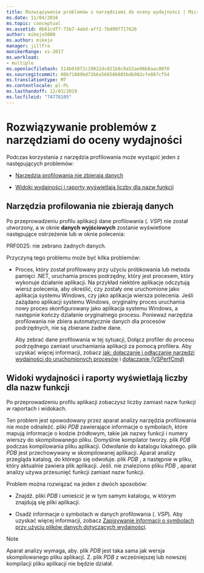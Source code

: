 ```yaml
---
title: Rozwiązywanie problemów z narzędziami do oceny wydajności | Microsoft Docs
ms.date: 11/04/2016
ms.topic: conceptual
ms.assetid: 0b61cdf7-75b7-4abd-aff2-7bd997717626
author: mikejo5000
ms.author: mikejo
manager: jillfra
monikerRange: vs-2017
ms.workload:
- multiple
ms.openlocfilehash: 514b910f2c19822dc821b8c9a52ae96b8aac80f0
ms.sourcegitcommit: 00b71889bd72b6a566586885bdb982cfe807cf54
ms.translationtype: MT
ms.contentlocale: pl-PL
ms.lasthandoff: 12/03/2019
ms.locfileid: "74778105"
---
```

# <a name="troubleshoot-performance-tools-issues"></a>Rozwiązywanie problemów z narzędziami do oceny wydajności
Podczas korzystania z narzędzia profilowania może wystąpić jeden z następujących problemów:

- [Narzędzia profilowania nie zbierają danych](#no-data-is-collected-by-the-profiling-tools)

- [Widoki wydajności i raporty wyświetlają liczby dla nazw funkcji](#performance-views-and-reports-display-numbers-for-function-names)

## <a name="no-data-is-collected-by-the-profiling-tools"></a>Narzędzia profilowania nie zbierają danych
 Po przeprowadzeniu profilu aplikacji dane profilowania (. *VSP*) nie został utworzony, a w oknie **danych wyjściowych** zostanie wyświetlone następujące ostrzeżenie lub w oknie polecenia:

 PRF0025: nie zebrano żadnych danych.

 Przyczyną tego problemu może być kilka problemów:

- Proces, który został profilowany przy użyciu próbkowania lub metoda pamięci .NET, uruchamia proces podrzędny, który jest procesem, który wykonuje działanie aplikacji. Na przykład niektóre aplikacje odczytują wiersz polecenia, aby określić, czy zostały one uruchomione jako aplikacja systemu Windows, czy jako aplikacja wiersza polecenia. Jeśli zażądano aplikacji systemu Windows, oryginalny proces uruchamia nowy proces skonfigurowany jako aplikacja systemu Windows, a następnie kończy działanie oryginalnego procesu. Ponieważ narzędzia profilowania nie zbiera automatycznie danych dla procesów podrzędnych, nie są zbierane żadne dane.

     Aby zebrać dane profilowania w tej sytuacji, Dołącz profiler do procesu podrzędnego zamiast uruchamiania aplikacji za pomocą profilera. Aby uzyskać więcej informacji, zobacz [jak: dołączanie i odłączanie narzędzi wydajności do uruchomionych procesów](../profiling/how-to-attach-and-detach-performance-tools-to-running-processes.md) i [dołączanie (VSPerfCmd)](../profiling/attach.md)

## <a name="performance-views-and-reports-display-numbers-for-function-names"></a>Widoki wydajności i raporty wyświetlają liczby dla nazw funkcji
 Po przeprowadzeniu profilu aplikacji zobaczysz liczby zamiast nazw funkcji w raportach i widokach.

 Ten problem jest spowodowany przez aparat analizy narzędzia profilowania nie może odnaleźć. pliki *PDB* zawierające informacje o symbolach, które mapują informacje o kodzie źródłowym, takie jak nazwy funkcji i numery wierszy do skompilowanego pliku. Domyślnie kompilator tworzy. plik *PDB* podczas kompilowania pliku aplikacji. Odwołanie do katalogu lokalnego. plik *PDB* jest przechowywany w skompilowanej aplikacji. Aparat analizy przegląda katalog, do którego się odwołuje. plik *PDB* , a następnie w pliku, który aktualnie zawiera plik aplikacji. Jeśli. nie znaleziono pliku *PDB* , aparat analizy używa przesunięć funkcji zamiast nazw funkcji.

 Problem można rozwiązać na jeden z dwóch sposobów:

- Znajdź. pliki *PDB* i umieścić je w tym samym katalogu, w którym znajdują się pliki aplikacji.

- Osadź informacje o symbolach w danych profilowania (. *VSP*). Aby uzyskać więcej informacji, zobacz [Zapisywanie informacji o symbolach przy użyciu plików danych dotyczących wydajności](../profiling/saving-symbol-information-with-performance-data-files.md).

> [!NOTE]
> Aparat analizy wymaga, aby. plik *PDB* jest taka sama jak wersja skompilowanego pliku aplikacji. Z. plik *PDB* z wcześniejszej lub nowszej kompilacji pliku aplikacji nie będzie działał.
